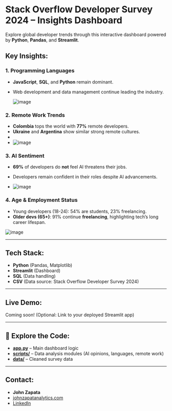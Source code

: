 #  Stack Overflow Developer Survey 2024 – Insights Dashboard

Explore global developer trends through this interactive dashboard powered by **Python**, **Pandas**, and **Streamlit**.

##  Key Insights:

### 1. **Programming Languages**
- **JavaScript**, **SQL**, and **Python** remain dominant.
- Web development and data management continue leading the industry.

  ![image](https://github.com/user-attachments/assets/4fa04967-5220-4610-82b4-7ad99a38844a)

### 2. **Remote Work Trends**
- **Colombia** tops the world with **77%** remote developers.
- **Ukraine** and **Argentina** show similar strong remote cultures.
- 
- ![image](https://github.com/user-attachments/assets/841a43e6-4a0d-4114-9976-298cbd048345)


### 3. **AI Sentiment**
- **69%** of developers do **not** feel AI threatens their jobs.
- Developers remain confident in their roles despite AI advancements.

- ![image](https://github.com/user-attachments/assets/8d4f5613-4b6b-4cf5-96c7-a208941fbb10)


### 4. **Age & Employment Status**
- Young developers (18-24): 54% are students, 23% freelancing.
- **Older devs (65+)**: 91% continue **freelancing**, highlighting tech’s long career lifespan.

![image](https://github.com/user-attachments/assets/b84991f7-d420-480b-89cd-4c6abf2b3f7e)

---

##  Tech Stack:
- **Python** (Pandas, Matplotlib)
- **Streamlit** (Dashboard)
- **SQL** (Data handling)
- **CSV** (Data source: Stack Overflow Developer Survey 2024)

---

##  Live Demo:
Coming soon! (Optional: Link to your deployed Streamlit app)

---

## 📂 Explore the Code:
- **[app.py](app.py)** – Main dashboard logic
- **[scripts/](scripts/)** – Data analysis modules (AI opinions, languages, remote work)
- **[data/](data/)** – Cleaned survey data

---

##  Contact:
- **John Zapata**  
- [johnzapatanalytics.com](https://johnzapatanalytics.com)  
- [LinkedIn]([https://linkedin.com/in/john-zapata](https://www.linkedin.com/in/john-z-99698a115/))

